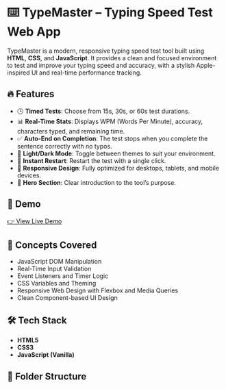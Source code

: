 # ⌨️ TypeMaster – Typing Speed Test Web App

TypeMaster is a modern, responsive typing speed test tool built using **HTML**, **CSS**, and **JavaScript**. It provides a clean and focused environment to test and improve your typing speed and accuracy, with a stylish Apple-inspired UI and real-time performance tracking.

## 🔥 Features

- 🕒 **Timed Tests**: Choose from 15s, 30s, or 60s test durations.
- 📊 **Real-Time Stats**: Displays WPM (Words Per Minute), accuracy, characters typed, and remaining time.
- ✅ **Auto-End on Completion**: The test stops when you complete the sentence correctly with no typos.
- 🌙 **Light/Dark Mode**: Toggle between themes to suit your environment.
- 🔄 **Instant Restart**: Restart the test with a single click.
- 📱 **Responsive Design**: Fully optimized for desktops, tablets, and mobile devices.
- 🎨 **Hero Section**: Clear introduction to the tool’s purpose.

## 🚀 Demo

[👉 View Live Demo](https://rookiedev25.github.io/typemaster/) <!-- Replace with your actual deployed GitHub Pages URL -->

## 🧠 Concepts Covered

- JavaScript DOM Manipulation
- Real-Time Input Validation
- Event Listeners and Timer Logic
- CSS Variables and Theming
- Responsive Web Design with Flexbox and Media Queries
- Clean Component-based UI Design

## 🛠 Tech Stack

- **HTML5**
- **CSS3**
- **JavaScript (Vanilla)**

## 📂 Folder Structure

